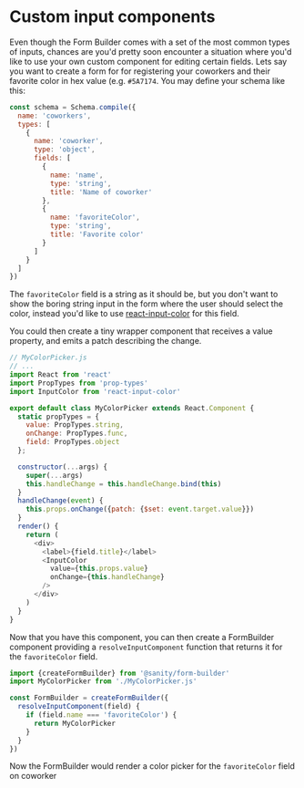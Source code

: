 # Custom input components

Even though the Form Builder comes with a set of the most common types of inputs, chances are you'd pretty soon encounter a situation where you'd like to use your own custom component for editing certain fields. Lets say you want to create a form for for registering your coworkers and their favorite color in hex value (e.g. `#5A7174`. You may define your schema like this:

```js
const schema = Schema.compile({
  name: 'coworkers',
  types: [
    {
      name: 'coworker',
      type: 'object',
      fields: [
        {
          name: 'name',
          type: 'string',
          title: 'Name of coworker'
        },
        {
          name: 'favoriteColor',
          type: 'string',
          title: 'Favorite color'
        }
      ]
    }
  ]
})
```

The `favoriteColor` field is a string as it should be, but you don't want to show the boring string input in the form where the user
 should select the color, instead you'd like to use [react-input-color](https://www.npmjs.com/package/react-input-color) for this field.
 
You could then create a tiny wrapper component that receives a value property, and emits a patch describing the change.

```js
// MyColorPicker.js
// ...
import React from 'react'
import PropTypes from 'prop-types' 
import InputColor from 'react-input-color'

export default class MyColorPicker extends React.Component {
  static propTypes = {
    value: PropTypes.string,
    onChange: PropTypes.func,
    field: PropTypes.object
  };

  constructor(...args) {
    super(...args)
    this.handleChange = this.handleChange.bind(this)
  }
  handleChange(event) {
    this.props.onChange({patch: {$set: event.target.value}})
  }    
  render() {    
    return (
      <div>
        <label>{field.title}</label>
        <InputColor
          value={this.props.value}
          onChange={this.handleChange}
        />
      </div>
    )
  }
}
```

Now that you have this component, you can then create a FormBuilder component providing a `resolveInputComponent` function that returns it for the `favoriteColor` field.
 
```js
import {createFormBuilder} from '@sanity/form-builder'
import MyColorPicker from './MyColorPicker.js'

const FormBuilder = createFormBuilder({
  resolveInputComponent(field) {
    if (field.name === 'favoriteColor') {
      return MyColorPicker  
    }
  }
}) 
``` 
Now the FormBuilder would render a color picker for the `favoriteColor` field on coworker
